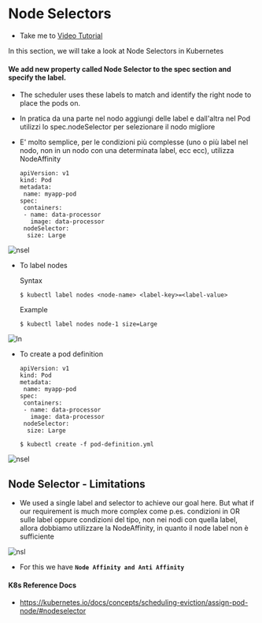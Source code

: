 # Node Selectors
  - Take me to [Video Tutorial](https://kodekloud.com/topic/node-selectors/)

In this section, we will take a look at Node Selectors in Kubernetes

#### We add new property called Node Selector to the spec section and specify the label.
- The scheduler uses these labels to match and identify the right node to place the pods on.
- In pratica da una parte nel nodo aggiungi delle label e dall'altra nel Pod utilizzi lo spec.nodeSelector
per selezionare il nodo migliore
- E' molto semplice, per le condizioni più complesse (uno o più label nel nodo, non in un nodo con una determinata label, 
ecc ecc), utilizza NodeAffinity

  ```
  apiVersion: v1
  kind: Pod
  metadata:
   name: myapp-pod
  spec:
   containers:
   - name: data-processor
     image: data-processor
   nodeSelector:
    size: Large
  ```
![nsel](../../images/nsel.PNG)
  
- To label nodes

  Syntax
  ```
  $ kubectl label nodes <node-name> <label-key>=<label-value>
  ```
  Example
  ```
  $ kubectl label nodes node-1 size=Large
  ```
  
![ln](../../images/ln.PNG)
  
- To create a pod definition
  ```
  apiVersion: v1
  kind: Pod
  metadata:
   name: myapp-pod
  spec:
   containers:
   - name: data-processor
     image: data-processor
   nodeSelector:
    size: Large
  ```
  ```
  $ kubectl create -f pod-definition.yml
  ```
  
![nsel](../../images/nsel.PNG)
  
## Node Selector - Limitations
- We used a single label and selector to achieve our goal here. But what if our requirement is much more complex
come p.es. condizioni in OR sulle label oppure condizioni del tipo, non nei nodi con quella label, allora dobbiamo
utilizzare la NodeAffinity, in quanto il node label non è sufficiente
  
![nsl](../../images/nsl.PNG)
 
- For this we have **`Node Affinity and Anti Affinity`**
  
#### K8s Reference Docs
- https://kubernetes.io/docs/concepts/scheduling-eviction/assign-pod-node/#nodeselector





